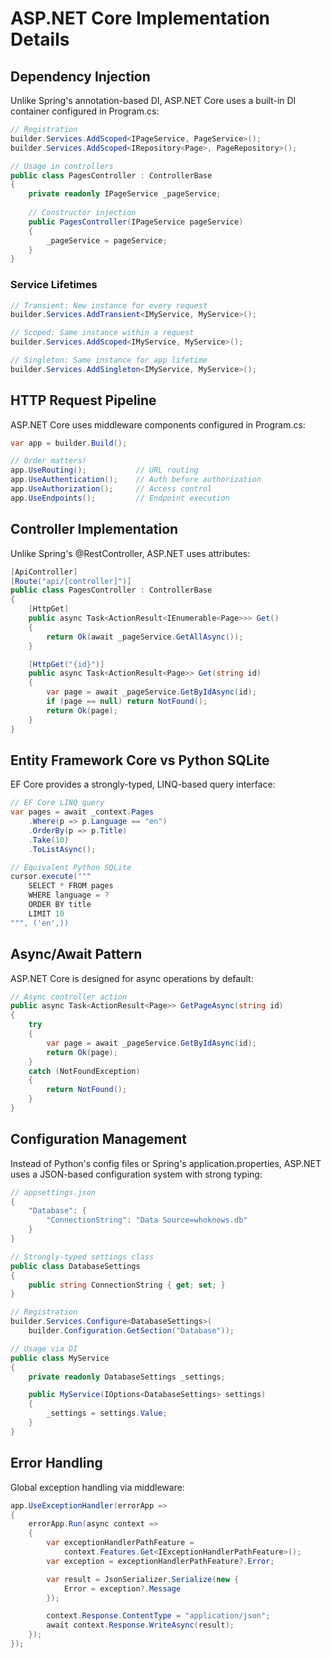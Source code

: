 # ASP.NET Core Implementation Details

## Dependency Injection
Unlike Spring's annotation-based DI, ASP.NET Core uses a built-in DI container configured in Program.cs:

```csharp
// Registration
builder.Services.AddScoped<IPageService, PageService>();
builder.Services.AddScoped<IRepository<Page>, PageRepository>();

// Usage in controllers
public class PagesController : ControllerBase
{
    private readonly IPageService _pageService;
    
    // Constructor injection
    public PagesController(IPageService pageService)
    {
        _pageService = pageService;
    }
}
```

### Service Lifetimes
```csharp
// Transient: New instance for every request
builder.Services.AddTransient<IMyService, MyService>();

// Scoped: Same instance within a request
builder.Services.AddScoped<IMyService, MyService>();

// Singleton: Same instance for app lifetime
builder.Services.AddSingleton<IMyService, MyService>();
```

## HTTP Request Pipeline
ASP.NET Core uses middleware components configured in Program.cs:

```csharp
var app = builder.Build();

// Order matters!
app.UseRouting();           // URL routing
app.UseAuthentication();    // Auth before authorization
app.UseAuthorization();     // Access control
app.UseEndpoints();         // Endpoint execution
```

## Controller Implementation
Unlike Spring's @RestController, ASP.NET uses attributes:

```csharp
[ApiController]
[Route("api/[controller]")]
public class PagesController : ControllerBase
{
    [HttpGet]
    public async Task<ActionResult<IEnumerable<Page>>> Get()
    {
        return Ok(await _pageService.GetAllAsync());
    }

    [HttpGet("{id}")]
    public async Task<ActionResult<Page>> Get(string id)
    {
        var page = await _pageService.GetByIdAsync(id);
        if (page == null) return NotFound();
        return Ok(page);
    }
}
```

## Entity Framework Core vs Python SQLite
EF Core provides a strongly-typed, LINQ-based query interface:

```csharp
// EF Core LINQ query
var pages = await _context.Pages
    .Where(p => p.Language == "en")
    .OrderBy(p => p.Title)
    .Take(10)
    .ToListAsync();

// Equivalent Python SQLite
cursor.execute("""
    SELECT * FROM pages 
    WHERE language = ? 
    ORDER BY title 
    LIMIT 10
""", ('en',))
```

## Async/Await Pattern
ASP.NET Core is designed for async operations by default:

```csharp
// Async controller action
public async Task<ActionResult<Page>> GetPageAsync(string id)
{
    try 
    {
        var page = await _pageService.GetByIdAsync(id);
        return Ok(page);
    }
    catch (NotFoundException)
    {
        return NotFound();
    }
}
```

## Configuration Management
Instead of Python's config files or Spring's application.properties, ASP.NET uses a JSON-based configuration system with strong typing:

```csharp
// appsettings.json
{
    "Database": {
        "ConnectionString": "Data Source=whoknows.db"
    }
}

// Strongly-typed settings class
public class DatabaseSettings
{
    public string ConnectionString { get; set; }
}

// Registration
builder.Services.Configure<DatabaseSettings>(
    builder.Configuration.GetSection("Database"));

// Usage via DI
public class MyService
{
    private readonly DatabaseSettings _settings;

    public MyService(IOptions<DatabaseSettings> settings)
    {
        _settings = settings.Value;
    }
}
```

## Error Handling
Global exception handling via middleware:

```csharp
app.UseExceptionHandler(errorApp =>
{
    errorApp.Run(async context =>
    {
        var exceptionHandlerPathFeature =
            context.Features.Get<IExceptionHandlerPathFeature>();
        var exception = exceptionHandlerPathFeature?.Error;

        var result = JsonSerializer.Serialize(new {
            Error = exception?.Message
        });

        context.Response.ContentType = "application/json";
        await context.Response.WriteAsync(result);
    });
});
```
